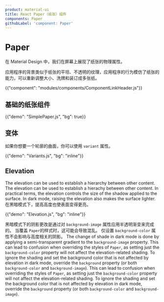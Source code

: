 ```yaml
---
product: material-ui
title: React Paper（纸张）组件
components: Paper
githubLabel: 'component: Paper'
---
```


# Paper

<p class="description">在 Material Design 中，我们在屏幕上展现了纸张的物理属性。 </p>

应用程序的背景类似于纸张的平坦、不透明的纹理，应用程序的行为模仿了纸张的能力，可以重新调整大小、洗牌和装订成多张纸。

{{"component": "modules/components/ComponentLinkHeader.js"}}

## 基础的纸张组件

{{"demo": "SimplePaper.js", "bg": true}}

## 变体

如果你想要一个轮廓的曲面，你可以使用 `variant` 属性。

{{"demo": "Variants.js", "bg": "inline"}}

## Elevation

The elevation can be used to establish a hierarchy between other content. The elevation can be used to establish a hierachy between other content. In practical terms, the elevation controls the size of the shadow applied to the surface. In dark mode, raising the elevation also makes the surface lighter. 在黑暗模式下，提高高度也使表面变得更亮。

{{"demo": "Elevation.js", "bg": "inline"}}

黑暗模式下的阴影更改是通过对 `background-image` 属性应用半透明渐变来完成的。 当覆盖 `Paper`的样式时，这可能会导致混乱。 仅设置 `background-color` 属性不会影响与高度相关的阴影。 The change of shade in dark mode is done by applying a semi-transparent gradient to the `background-image` property. This can lead to confusion when overriding the styles of `Paper`, as setting just the `background-color` property will not affect the elevation-related shading. To ignore the shading and set the background color that is not affected by elevation in dark mode, override the `background` property (or both `background-color` and `background-image`). This can lead to confusion when overriding the styles of `Paper`, as setting just the `background-color` property will not affect the elevation-related shading. To ignore the shading and set the background color that is not affected by elevation in dark mode, override the `background` property (or both `background-color` and `background-image`).
